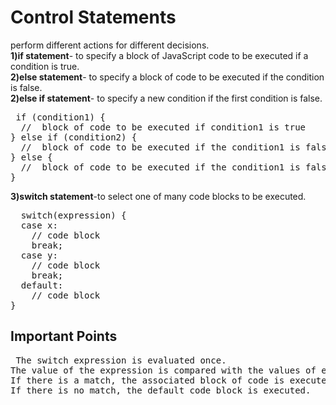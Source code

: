 # Control Statements 
perform different actions for different decisions.<br/>
**1)if statement**- to specify a block of JavaScript code to be executed if a condition is true.<br/>
**2)else statement**- to specify a block of code to be executed if the condition is false.<br/>
**2)else if statement**- to specify a new condition if the first condition is false.<br/>
<pre>
 if (condition1) {
  //  block of code to be executed if condition1 is true
} else if (condition2) {
  //  block of code to be executed if the condition1 is false and condition2 is true
} else {
  //  block of code to be executed if the condition1 is false and condition2 is false
}
</pre>
**3)switch statement**-to select one of many code blocks to be executed.
<pre>
  switch(expression) {
  case x:
    // code block
    break;
  case y:
    // code block
    break;
  default:
    // code block
}
</pre>
## Important Points
<pre>
 The switch expression is evaluated once.
The value of the expression is compared with the values of each case.
If there is a match, the associated block of code is executed.
If there is no match, the default code block is executed.
</pre>
